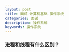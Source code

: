```yaml
---
layout: post
title: 面试-计算机基础-操作系统
categories: 面试
description: 操作系统
keywords: 操作系统
---
```


### 进程和线程有什么区别？
